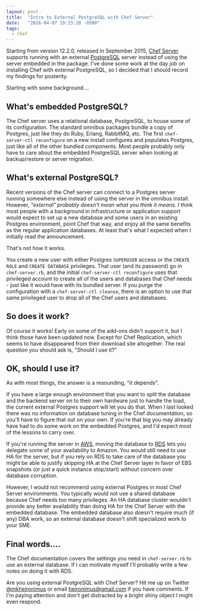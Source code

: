 ```yaml
---
layout: post
title:  "Intro to External PostgreSQL with Chef Server"
date:   "2016-04-07 19:23:20 -0500"
tags:
  - chef
---
```


Starting from version 12.2.0, released in September 2015, [Chef 
Server](https://www.chef.io/) supports running with an external 
[PostgreSQL](http://www.postgresql.org/) server instead of using the server 
embedded in the package. I've done some work at the day job on installing Chef 
with external PostgreSQL, so I decided that I should record my findings for 
posterity.

Starting with some background....

## What's embedded PostgreSQL?

The Chef server uses a relational database, PostgreSQL, to house some of its
configuration. The standard omnibus packages bundle a copy of Postgres, just
like they do Ruby, Erlang, RabbitMQ, etc. The first `chef-server-ctl
reconfigure` on a new install configures and populates Postgres, just like all
of the other bundled components. Most people probably only have to care about
the embedded PostgreSQL server when looking at backup/restore or server
migration.

## What's external PostgreSQL?

Recent versions of the Chef server can connect to a Postgres server running
somewhere else instead of using the server in the omnibus install. However,
*"external" probably doesn't mean what you think it means*. I think most people
with a background in infrastructure or application support would expect to set
up a new database and some users in an existing Postgres environment, point
Chef that way, and enjoy all the same benefits as the regular application
databases. At least that's what I expected when I initially read the
announcement.

That's not how it works.

You create a new user with either Postgres `SUPERUSER` access or the `CREATE
ROLE` and `CREATE DATABASE` privileges. That user (and its password) go in
`chef-server.rb`, and the initial `chef-server-ctl reconfigure` uses that
privileged account to create all of the users and databases that Chef needs -
just like it would have with its bundled server. If you purge the configuration
with a `chef-server-ctl cleanse`, there is an option to use that same
privileged user to drop all of the Chef users and databases.

## So does it work?

Of course it works! Early on some of the add-ons didn't support it, but I think
those have been updated now. Except for Chef Replication, which seems to have
disappeared from their download site altogether. The real question you should
ask is, "Should I use it?"

## OK, should I use it?

As with most things, the answer is a resounding, "it depends".

If you have a large enough environment that you want to split the database and
the backend server on to their own hardware just to handle the load, the
current external Postgres support will let you do that. When I last looked
there was no information on database tuning in the Chef documentation, so
you'll have to figure that out on your own. If you're that big you may already
have had to do some work on the embedded Postgres, and I'd expect most of the
lessons to carry over.

If you're running the server in [AWS](https://aws.amazon.com/), moving the
database to [RDS](https://aws.amazon.com/rds/) lets you delegate some of your
availability to Amazon. You would still need to use HA for the server, but if
you rely on RDS to take care of the database you might be able to justify
skipping HA at the Chef Server layer in favor of EBS snapshots (or just a quick
instance stop/start) without concern over database corruption.

However, I would not recommend using external Postgres in most Chef Server
environments. You typically would not use a shared database because Chef needs
too many privileges. An HA database cluster wouldn't provide any better
availability than doing HA for the Chef Server with the embedded database. The
embedded database also doesn't require much (if any) DBA work, so an external
database doesn't shift specialized work to your SME.

## Final words....

The Chef documentation covers the settings you need in `chef-server.rb` to use
an external database. If I can motivate myself I'll probably write a few notes
on doing it with RDS.

Are you using external PostgreSQL with Chef Server? Hit me up on Twitter
[@mkheironimus](https://twitter.com/mkheironimus) or email
[heironimus@gmail.com](mailto:heironimus@gmail.com) if you have comments. If
I'm paying attention and don't get distracted by a bright shiny object I might
even respond.

